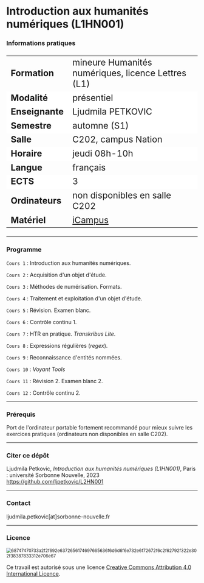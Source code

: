 # Introduction aux humanités numériques (L1HN001)

### Informations pratiques

<table align="center" style="font-size: 23px;">
    <tr>
        <td align="left"><b>Formation</b></td>
        <td align="left">mineure Humanités numériques, licence Lettres (L1)</td>
    </tr>
    <tr style="background-color: white;">
        <td align="left"><b>Modalité</b></td>
        <td align="left">présentiel</td>
    </tr>
    <tr style="background-color: white;">
        <td align="left"><b>Enseignante</b></td>
        <td align="left">Ljudmila PETKOVIC</td>
    </tr>
    <tr style="background-color: white;">
        <td align="left"><b>Semestre</b></td>
        <td align="left">automne (S1)</td>
    </tr>
    <tr>
        <td align="left"><b>Salle</b></td>
        <td align="left">C202, campus Nation</td>
    </tr>
    <tr style="background-color: white;">
        <td align="left"><b>Horaire</b></td>
        <td align="left">jeudi 08h-10h</td>
    </tr>
    <tr>
        <td align="left"><b>Langue</b></td>
        <td align="left">français</td>
     <tr style="background-color: white;">
        <td align="left"><b>ECTS</b></td>
        <td align="left">3</td>
    </tr>
    <tr>
        <td align="left"><b>Ordinateurs</b></td>
        <td align="left">non disponibles en salle C202</td>
    </tr>
    <tr>
        <td align="left"><b>Matériel</b></td>
        <td align="left"><a href="https://icampus.univ-paris3.fr/course/view.php?id=41883">iCampus</a></td>
    </tr>
    </tr>
</table>


---

### Programme

`Cours 1` : Introduction aux humanités numériques.

`Cours 2` : Acquisition d'un objet d'étude. 

`Cours 3` : Méthodes de numérisation. Formats.

`Cours 4` : Traitement et exploitation d'un objet d'étude.

`Cours 5` : Révision. Examen blanc.

`Cours 6` : Contrôle continu 1.

`Cours 7` : HTR en pratique. *Transkribus Lite*.

`Cours 8` : Expressions régulières (*regex*).

`Cours 9` : Reconnaissance d'entités nommées.

`Cours 10` : *Voyant Tools*

`Cours 11` : Révision 2. Examen blanc 2.

`Cours 12` : Contrôle continu 2.

---

### Prérequis

Port de l'ordinateur portable fortement recommandé pour mieux suivre les exercices pratiques (ordinateurs non disponibles en salle C202).

---

### Citer ce dépôt

Ljudmila Petkovic, _Introduction aux humanités numériques (L1HN001)_, Paris : université Sorbonne Nouvelle, 2023 https://github.com/ljpetkovic/L2HN001

---

### Contact

ljudmila.petkovic[at]sorbonne-nouvelle.fr

---

### Licence

<img src="https://i.creativecommons.org/l/by-sa/4.0/88x31.png" alt="68747470733a2f2f692e6372656174697665636f6d6d6f6e732e6f72672f6c2f62792f322e302f38387833312e706e67" style="zoom:80%;" />

Ce travail est autorisé sous une licence [Creative Commons Attribution 4.0 International Licence](https://creativecommons.org/licenses/by-sa/4.0/deed.fr).
